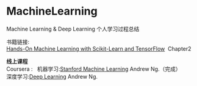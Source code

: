 # MachineLearning
Machine Learning &amp; Deep Learning
个人学习过程总结

书籍链接:   
[Hands-On Machine Learning with Scikit-Learn and TensorFlow](http://www.deeplearningitalia.com/wp-content/uploads/2017/12/Dropbox_Hands-On-Machine-Learning-with-Scikit-Learn-and-Tensorflow-Aurelien-Geron.pdf)  Chapter2

**线上课程**  
Coursera :   
机器学习:[Stanford Machine Learning](https://www.coursera.org/learn/machine-learning/home/welcome) Andrew Ng.（完成）<br>
深度学习:[Deep Learning](https://www.coursera.org/learn/neural-networks-deep-learning/home/welcome) Andrew Ng.




